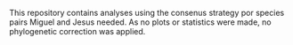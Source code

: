 This repository contains analyses using the consenus strategy por species pairs Miguel and Jesus needed. As no plots or statistics were made, no phylogenetic correction was applied.

